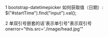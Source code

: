1  bootstrap-datetimepicker 如何获取值（日期）:   
   $("#startTime").find("input").val();  
   
2  单双引号嵌套的话\'表示单引号\"表示双引号 onerror="this.src=\'./image/head.jpg\'"



